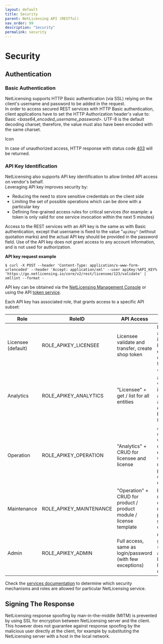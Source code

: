 ```yaml
---
layout: default
title: Security
parent: NetLicensing API (RESTful)
nav_order: 99
description: "Security"
permalink: security
---
```


Security
========

Authentication
--------------

### Basic Authentication

NetLicensing supports HTTP Basic authentication (via SSL) relying on the
client's username and password to be added in the request.  
In order to access secured REST services with HTTP Basic authentication,
client applications have to set the HTTP Authorization header's value
to: Basic *\<base64\_encoded\_username\_password\>*. UTF-8 is the
default decoding charset; therefore, the value must also have been
encoded with the same charset.

<span class="aui-icon icon-warning">Icon</span>

In case of unauthorized access, HTTP response with status
code <a href="https://en.wikipedia.org/wiki/HTTP_403" class="external-link">403</a> will
be returned.

### API Key Identification

NetLicensing also supports API key identification to allow limited API
access on vendor's behalf.  
Leveraging API key improves security by:

-   Reducing the need to store sensitive credentials on the client side
-   Limiting the set of possible operations which can be done with a
    particular key
-   Defining fine-grained access rules for critical services (for
    example: a token is only valid for one service invocation within the
    next 5 minutes)

Access to the REST services with an API key is the same as with Basic
authentication, except that username is fixed to the value
"`apiKey"` (without quotation marks) and the actual API key should be
provided in the password field. Use of the API key does not grant access
to any account information, and is not used for authorization.

**API key request example**

``` theme:
$ curl -X POST --header 'Content-Type: application/x-www-form-urlencoded' --header 'Accept: application/xml' --user apiKey:%API_KEY% 'https://go.netlicensing.io/core/v2/rest/licensee/123/validate' | xmllint --format -
```

API key can be obtained via
the <a href="https://ui.netlicensing.io" class="external-link">NetLicensing Management Console</a> or
using the API [token service](token-services).

Each API key has associated role, that grants access to a specific API
subset:

| Role               | RoleID                    | API Access                                                         | Description                                                                                                         |
|--------------------|---------------------------|--------------------------------------------------------------------|---------------------------------------------------------------------------------------------------------------------|
| Licensee (default) | ROLE\_APIKEY\_LICENSEE    | Licensee validate and transfer, create shop token                  | Minimum access level, intended for keys embedded in client software for validation                                  |
| Analytics          | ROLE\_APIKEY\_ANALYTICS   | "Licensee" + get / list for all entities                           | "Read-only" access (except validation), intended for automated access to entities from ERP, CRM, etc. for analytics |
| Operation          | ROLE\_APIKEY\_OPERATION   | "Analytics" + CRUD for licensee and license                        | Allows all operations with operational entities, but will not allow modification of product configuration entities  |
| Maintenance        | ROLE\_APIKEY\_MAINTENANCE | "Operation" + CRUD for product / product module / license template | Full product maintenance, does not allow modification to profile and any global configurations                      |
| Admin              | ROLE\_APIKEY\_ADMIN       | Full access, same as login/password (with few exceptions)          | Can be used to grant (temporary) access, while keeping login/password undiscovered                                  |


Check the [services documentation](services) to determine
which security mechanisms and roles are allowed for particular
NetLicensing service.


Signing The Response
--------------------

NetLicensing response spoofing by man-in-the-middle (MITM) is prevented by using SSL for encryption between NetLicensing server and the client. This however does not guarantee against response spoofing by the malicious user directly at the client, for example by substituting the NetLicensing server with a host in the local network.